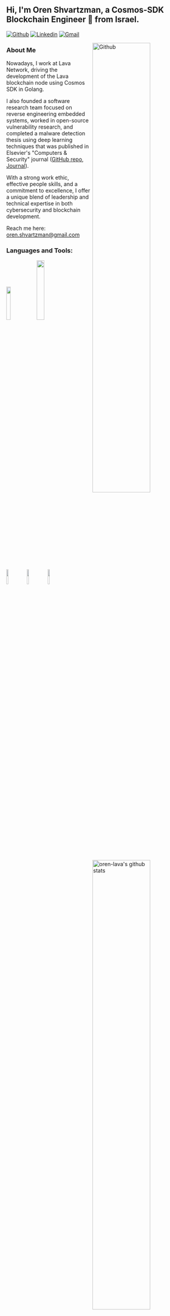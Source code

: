 <!-- Your title -->
## Hi, I'm Oren Shvartzman, a Cosmos-SDK Blockchain Engineer 🚀 from Israel.

<!-- Your badges
You can use the website to generate badges: https://shields.io/
-->

[![Github](https://img.shields.io/badge/-Github-000?style=flat&logo=Github&logoColor=white)](https://github.com/oren-lava)
[![Linkedin](https://img.shields.io/badge/-LinkedIn-blue?style=flat&logo=Linkedin&logoColor=white)](https://linkedin.com/in/oren-shvartzman)
[![Gmail](https://img.shields.io/badge/-Gmail-c14438?style=flat&logo=Gmail&logoColor=white)](mailto:oren.shvartzman@gmail.com)

<!-- Any image aligned to the right. Beware the width -->

<img width="55%" align="right" alt="Github" src="https://raw.githubusercontent.com/onimur/.github/master/.resources/git-header.svg" />

<!-- Talking about you -->
### About Me

Nowadays, I work at Lava Network, driving the development of the Lava blockchain node using Cosmos SDK in Golang.

I also founded a software research team focused on reverse engineering embedded systems, worked in open-source vulnerability research, and completed a malware detection thesis using deep learning techniques that was published in Elsevier's "Computers & Security" journal ([GitHub repo](https://github.com/orenshva/Characterization-and-Detection-of-Cross-Router-Covert-Channels), [Journal](https://www.sciencedirect.com/science/article/abs/pii/S0167404823000354?via%3Dihub)). 

With a strong work ethic, effective people skills, and a commitment to excellence, I offer a unique blend of leadership and technical expertise in both cybersecurity and blockchain development.

Reach me here: oren.shvartzman@gmail.com

### Languages and Tools:

<!-- Your github readme stats
You can use this api: https://github.com/anuraghazra/github-readme-stats
-->
<p>
  <a href="https://github.com/lavanet/lava">
    <img width="55%" align="right" alt="oren-lava's github stats" src="https://github-readme-stats.vercel.app/api?username=oren-lava&show_icons=true&hide_border=true" />
  </a>

  <!-- Your languages and tools. Be careful with the alignment. 
  You can use this sites to get logos: https://www.vectorlogo.zone or https://simpleicons.org/
  -->
  <code><img width="15%" src="https://www.vectorlogo.zone/logos/golang/golang-ar21.svg"></code>
  <code><img width="20%" src="https://cdn.prod.website-files.com/642c9c8327126062770bfdd0/65a1726ec8c996263e731baa_wordmark-full.png"></code>

  <br />
  <code><img width="10%" src="https://static.miraheze.org/zenithwiki/0/0d/IDAIcon.png"></code>
  <code><img width="10%" src="https://cosmos.network/presskit/cosmos-brandmark-dynamic-dark.svg"></code>
  <code><img width="10%" src="https://upload.wikimedia.org/wikipedia/commons/d/df/Wireshark_icon.svg"></code>
</p>

<!-- This readme was created by Murillo Comino - https://github.com/onimur -->

